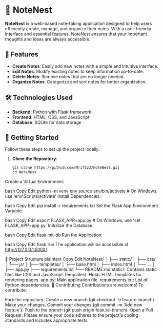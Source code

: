 # 📝 NoteNest

**NoteNest** is a web-based note-taking application designed to help users efficiently create, manage, and organize their notes. With a user-friendly interface and essential features, NoteNest ensures that your important thoughts and ideas are always accessible.

## 🌟 Features

- **Create Notes**: Easily add new notes with a simple and intuitive interface.
- **Edit Notes**: Modify existing notes to keep information up-to-date.
- **Delete Notes**: Remove notes that are no longer needed.
- **Organize Notes**: Categorize and sort notes for better organization.

## 🛠️ Technologies Used

- **Backend**: Python with Flask framework
- **Frontend**: HTML, CSS, and JavaScript
- **Database**: SQLite for data storage

## 🚀 Getting Started

Follow these steps to set up the project locally:

1. **Clone the Repository**:

   ```bash
   git clone https://github.com/Mrif123/NoteNest.git
   cd NoteNest
Create a Virtual Environment:

bash
Copy
Edit
python -m venv env
source env/bin/activate  # On Windows, use 'env\Scripts\activate'
Install Dependencies:

bash
Copy
Edit
pip install -r requirements.txt
Set the Flask App Environment Variable:

bash
Copy
Edit
export FLASK_APP=app.py  # On Windows, use 'set FLASK_APP=app.py'
Initialize the Database:

bash
Copy
Edit
flask init-db
Run the Application:

bash
Copy
Edit
flask run
The application will be accessible at http://127.0.0.1:5000/.

📁 Project Structure
plaintext
Copy
Edit
NoteNest/
│
├── static/
│   ├── css/
│   └── js/
│
├── templates/
│   ├── base.html
│   ├── index.html
│   └── ...
│
├── app.py
├── requirements.txt
└── README.md
static/: Contains static files like CSS and JavaScript.
templates/: Holds HTML templates for rendering pages.
app.py: Main application file.
requirements.txt: List of Python dependencies.
🤝 Contributing
Contributions are welcome! To contribute:

Fork the repository.
Create a new branch (git checkout -b feature-branch).
Make your changes.
Commit your changes (git commit -m 'Add new feature').
Push to the branch (git push origin feature-branch).
Open a Pull Request.
Please ensure your code adheres to the project's coding standards and includes appropriate tests
